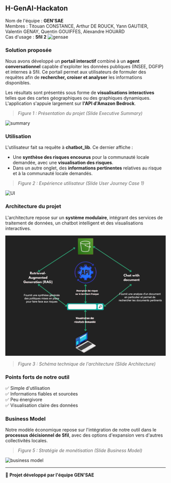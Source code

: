 ## H-GenAI-Hackaton

Nom de l'équipe : **GEN'SAE**  
Membres : Titouan CONSTANCE, Arthur DE ROUCK, Yann GAUTIER, Valentin GENAY, Quentin GOUIFFES, Alexandre HOUARD  
Cas d'usage : **Sfil 2**
<img width="476" alt="gensae" src="https://github.com/user-attachments/assets/b7d89183-b44e-4d7f-a888-795390c68234" />

### Solution proposée
Nous avons développé un **portail interactif** combiné à un **agent conversationnel** capable d'exploiter les données publiques (INSEE, DGFIP) et internes à Sfil. Ce portail permet aux utilisateurs de formuler des requêtes afin de **rechercher, croiser et analyser** les informations disponibles. 

Les résultats sont présentés sous forme de **visualisations interactives** telles que des cartes géographiques ou des graphiques dynamiques. L'application s'appuie largement sur **l'API d'Amazon Bedrock**.

> _Figure 1 : Présentation du projet (Slide Executive Summary)_
<img width="475" alt="summary" src="https://github.com/user-attachments/assets/fadd2dab-632d-4bc7-bb51-1157513fa3ee" />



### Utilisation
L'utilisateur fait sa requête à **chatbot_lib**. Ce dernier affiche :
- Une **synthèse des risques encourus** pour la communauté locale demandée, avec une **visualisation des risques**.
- Dans un autre onglet, des **informations pertinentes** relatives au risque et à la communauté locale demandés.

> _Figure 2 : Expérience utilisateur (Slide User Journey Case 1)_
<img width="469" alt="UI" src="https://github.com/user-attachments/assets/e26408f7-6d7a-4e55-aa76-35be24e76dac" />


### Architecture du projet
L'architecture repose sur un **système modulaire**, intégrant des services de traitement de données, un chatbot intelligent et des visualisations interactives.

![Architecture](misc/architecture.png)

> _Figure 3 : Schéma technique de l'architecture (Slide Architecture)_

### Points forts de notre outil
✅ Simple d'utilisation  
✅ Informations fiables et sourcées  
✅ Peu énergivore  
✅ Visualisation claire des données  

### Business Model
Notre modèle économique repose sur l'intégration de notre outil dans le **processus décisionnel de Sfil**, avec des options d'expansion vers d'autres collectivités locales.

> _Figure 5 : Stratégie de monétisation (Slide Business Model)_
<img width="476" alt="business model" src="https://github.com/user-attachments/assets/9be3def7-b240-49ae-abf0-6ef0424d6c24" />

---
📌 **Projet développé par l'équipe GEN'SAE**

